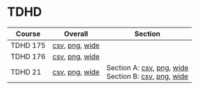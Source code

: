 # TDHD

| Course | Overall | Section |
| ------ | ------- | ------- |
| TDHD 175 | [csv](https://github.com/UCSD-Historical-Enrollment-Data/2024Fall/blob/main/overall/TDHD%20175.csv), [png](https://raw.githubusercontent.com/UCSD-Historical-Enrollment-Data/2024Fall/main/plot_overall/TDHD%20175.png), [wide](https://raw.githubusercontent.com/UCSD-Historical-Enrollment-Data/2024Fall/main/plot_overall_wide/TDHD%20175.png) |  |
| TDHD 176 | [csv](https://github.com/UCSD-Historical-Enrollment-Data/2024Fall/blob/main/overall/TDHD%20176.csv), [png](https://raw.githubusercontent.com/UCSD-Historical-Enrollment-Data/2024Fall/main/plot_overall/TDHD%20176.png), [wide](https://raw.githubusercontent.com/UCSD-Historical-Enrollment-Data/2024Fall/main/plot_overall_wide/TDHD%20176.png) |  |
| TDHD 21 | [csv](https://github.com/UCSD-Historical-Enrollment-Data/2024Fall/blob/main/overall/TDHD%2021.csv), [png](https://raw.githubusercontent.com/UCSD-Historical-Enrollment-Data/2024Fall/main/plot_overall/TDHD%2021.png), [wide](https://raw.githubusercontent.com/UCSD-Historical-Enrollment-Data/2024Fall/main/plot_overall_wide/TDHD%2021.png) | Section A: [csv](https://github.com/UCSD-Historical-Enrollment-Data/2024Fall/blob/main/section/TDHD%2021_A.csv), [png](https://raw.githubusercontent.com/UCSD-Historical-Enrollment-Data/2024Fall/main/plot_section/TDHD%2021_A.png), [wide](https://raw.githubusercontent.com/UCSD-Historical-Enrollment-Data/2024Fall/main/plot_section_wide/TDHD%2021_A.png)<br>Section B: [csv](https://github.com/UCSD-Historical-Enrollment-Data/2024Fall/blob/main/section/TDHD%2021_B.csv), [png](https://raw.githubusercontent.com/UCSD-Historical-Enrollment-Data/2024Fall/main/plot_section/TDHD%2021_B.png), [wide](https://raw.githubusercontent.com/UCSD-Historical-Enrollment-Data/2024Fall/main/plot_section_wide/TDHD%2021_B.png) |
